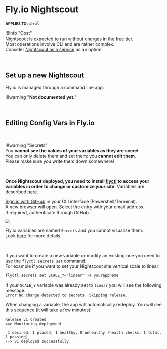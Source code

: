 
# Fly.io Nightscout

<span style="font-size:smaller;">**APPLIES TO:**</span> <img src="../../../vendors/img/flyio-logo.png" style="zoom:60%;" />+<img src="../../../vendors/img/Atlas.png" style="zoom:80%;" />

!!!info "Cost"  
Nightscout is expected to run without charges in the [free tier](https://fly.io/docs/about/pricing/#free-tier).  
Most operations involve CLI and are rather complex.  
Consider [Nightscout as a service](/#nightscout-as-a-service) as an option.

</br>

## Set up a new Nightscout

Fly.io is managed through a command line app.

!!!warning "**Not documented yet.**"

</br>

## Editing Config Vars in Fly.io

</br>

!!!warning "Secrets"  
    You **cannot see the values of your variables as they are secret**.  
    You can only delete them and set them: you **cannot edit them**.  
    Please make sure you write them down somewhere!

</br>

**Once Nightscout deployed, you need to install [flyctl](https://fly.io/docs/hands-on/install-flyctl/) to access your variables in order to change or customize your site.**
Variables are described [here](../../../nightscout/setup_variables/#nightscout-config-vars).

[Sign in with GitHub](https://fly.io/docs/hands-on/sign-in/) in your CLI interface (Powershell/Terminal).  
A new browser will open. Select the entry with your email address.  
If required, authenticate through GitHub.

<img src="../img/FlyM16.png" style="zoom:80%;" />

</br>

Fly.io variables are named `Secrets` and you cannot visualize them.  
Look [here](https://fly.io/docs/getting-started/working-with-fly-apps/#working-with-secrets) for more details.

</br>

If you want to create a new variable or modify an existing one you need to use the `flyctl secrets set` command.  
For example if you want to set your Nightscout site vertical scale to linear:

```
flyctl secrets set SCALE_Y="linear" -a yourappname
```

If your `SCALE_Y` variable was already set to `linear` you will see the following message:  
`Error No change detected to secrets. Skipping release.`

When changing a variable, the app will automatically redeploy. You will see this sequence (it will take a few minutes):

```
Release v1 created
==> Monitoring deployment

 1 desired, 1 placed, 1 healthy, 0 unhealthy [health checks: 1 total, 1 passing]
--> v1 deployed successfully
```

</br>

